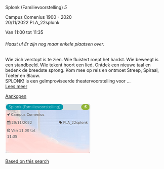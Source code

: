 Splonk (Familievoorstelling) *5*

Campus Comenius 1900 - 2020  
20/11/2022 PLA\_22splonk  

Van 11:00 tot 11:35

  

###### *Haast u! Er zijn nog maar enkele plaatsen over.*

  

Wie zich verstopt is te zien. Wie fluistert roept het hardst. Wie beweegt is een standbeeld. Wie tekent hoort een lied. Ontdek een nieuwe taal en bedenk de breedste sprong. Kom mee op reis en ontmoet Streep, Spiraal, Toeter en Blauw.  
SPLONK! is een geïmproviseerde theatervoorstelling voor  ...  
[Lees meer](https://tickets.vgc.be/activity/subscribe/PLA_22splonk)

[Aankopen](https://tickets.vgc.be/ticketingActivity/subscribe/PLA_22splonk)

![](84499.png)

[Based on this search](https://tickets.vgc.be/activity/index?&vrijeplaatsen=1&Age%5B%5D=4%2C6&entity=286)